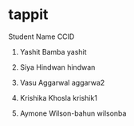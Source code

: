 # tappit

Student Name           CCID

1. Yashit Bamba        yashit

2. Siya Hindwan        hindwan

3. Vasu Aggarwal       aggarwa2 

4. Krishika Khosla     krishik1

5. Aymone Wilson-bahun  wilsonba 

